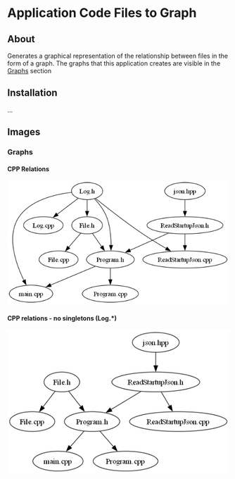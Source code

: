 # Application Code Files to Graph

## About
Generates a graphical representation of the relationship between files in the form of a graph.
The graphs that this application creates are visible in the [Graphs](#Graphs) section


## Installation
...

## Images

### Graphs
#### CPP Relations
![graph - CPP relations](https://github.com/Cezary-Androsiuk/application-code-files-to-graph/blob/master/graphs/ApplicationCodeFilesToGraph_0.png)

#### CPP relations - no singletons (Log.*)
![graph - CPP relations - no singletons](https://github.com/Cezary-Androsiuk/application-code-files-to-graph/blob/master/graphs/ApplicationCodeFilesToGraph_1.png)
